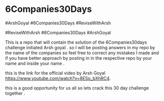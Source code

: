 # 6Companies30Days
#ArshGoyal  #6Companies30Days #ReviseWithArsh   


#ReviseWithArsh #6Companies30Days #ArshGoyal

This is a repo that will contain the solution of the 6Companies30days challenge initiated Arsh goyal . so I will be posting answers in my repo by the name of the companies so feel free to correct any mistakes I made and if you have better approach by posting in in the respective repo by your name and inside your name .

this is the link for the official video by Arsh Goyal https://www.youtube.com/watch?v=8ESo_bXhRC4.

this is a good opportunity for us all so lets crack this 30 day challenge together .
